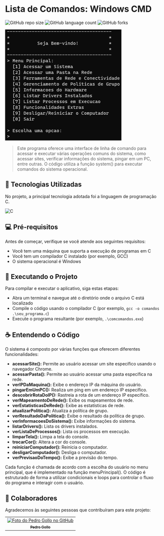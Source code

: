 # Lista de Comandos: Windows CMD

![GitHub repo size](https://img.shields.io/github/repo-size/pbgollo/comandos-cmd?style=for-the-badge)
![GitHub language count](https://img.shields.io/github/languages/count/pbgollo/comandos-cmd?style=for-the-badge)
![GitHub forks](https://img.shields.io/github/forks/pbgollo/comandos-cmd?style=for-the-badge)

<img src="img.png" alt="Exemplo imagem">

> Este programa oferece uma interface de linha de comando para acessar e executar várias operações comuns do sistema, como acessar sites, verificar informações do sistema, pingar em um PC, entre outras. O código utiliza a função system() para executar comandos do sistema operacional.

## 🔧 Tecnologias Utilizadas

No projeto, a principal tecnologia adotada foi a linguagem de programação C.

![C](https://img.shields.io/badge/c-%2300599C.svg?style=for-the-badge&logo=c&logoColor=white)

## 💻 Pré-requisitos

Antes de começar, verifique se você atende aos seguintes requisitos:

- Você tem uma máquina que suporta a execução de programas em C
- Você tem um compilador C instalado (por exemplo, GCC)
- O sistema operacional é Windows

## 🚀 Executando o Projeto

Para compilar e executar o aplicativo, siga estas etapas:

- Abra um terminal e navegue até o diretório onde o arquivo C está localizado
- Compile o código usando o compilador C (por exemplo, `gcc -o comandos .\seu_programa.c`)
- Execute o programa resultante (por exemplo, `.\comcomandos.exe`)

## ☕ Entendendo o Código

O sistema é composto por várias funções que oferecem diferentes funcionalidades:

- **acessarSite():** Permite ao usuário acessar um site específico usando o navegador Chrome.
- **acessarPasta():** Permite ao usuário acessar uma pasta específica na rede.
- **verIPDaMaquina():** Exibe o endereço IP da máquina do usuário.
- **pingarEmUmPC():** Realiza um ping em um endereço IP específico.
- **descobrirRotaDoIP():** Rastreia a rota de um endereço IP específico.
- **verMapeamentoDeRede():** Exibe os mapeamentos de rede.
- **verEstatisticasDeRede():** Exibe as estatísticas de rede.
- **atualizarPolitica():** Atualiza a política de grupo.
- **verResultadoDaPolitica():** Exibe o resultado da política de grupo.
- **verInformacoesDoSistema():** Exibe informações do sistema.
- **listarDrivers():** Lista os drivers instalados.
- **verListaDeProcessos():** Lista os processos em execução.
- **limparTela():** Limpa a tela do console.
- **trocarCor():** Altera a cor do console.
- **reiniciarComputador():** Reinicia o computador.
- **desligarComputador():** Desliga o computador.
- **verPrevisaoDoTempo():** Exibe a previsão do tempo.

Cada função é chamada de acordo com a escolha do usuário no menu principal, que é implementado na função menuPrincipal(). O código é estruturado de forma a utilizar condicionais e loops para controlar o fluxo do programa e interagir com o usuário.

## 🤝 Colaboradores

Agradecemos às seguintes pessoas que contribuíram para este projeto:

<table>
  <tr>
    <td align="center">
      <a href="https://github.com/pbgollo" title="Perfil do Pedro Gollo no GitHub">
        <img src="https://avatars.githubusercontent.com/u/130512644" width="100px;" alt="Foto do Pedro Gollo no GitHub"/><br>
        <sub>
          <b>Pedro Gollo</b>
        </sub>
      </a>
    </td>
  </tr>
</table>
